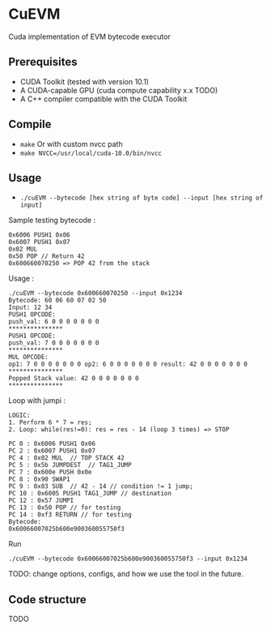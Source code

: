 # CuEVM
Cuda implementation of EVM bytecode executor

## Prerequisites

- CUDA Toolkit (tested with version 10.1)
- A CUDA-capable GPU (cuda compute capability x.x TODO)
- A C++ compiler compatible with the CUDA Toolkit

## Compile
* `make`
Or with custom nvcc path
* `make NVCC=/usr/local/cuda-10.0/bin/nvcc`

## Usage

* `./cuEVM --bytecode [hex string of byte code] --input [hex string of input]`

Sample testing bytecode :

```
0x6006 PUSH1 0x06
0x6007 PUSH1 0x07
0x02 MUL
0x50 POP // Return 42
0x600660070250 => POP 42 from the stack
```
Usage :
```
./cuEVM --bytecode 0x600660070250 --input 0x1234
Bytecode: 60 06 60 07 02 50
Input: 12 34
PUSH1 OPCODE:
push_val: 6 0 0 0 0 0 0 0
***************
PUSH1 OPCODE:
push_val: 7 0 0 0 0 0 0 0
***************
MUL OPCODE:
op1: 7 0 0 0 0 0 0 0 op2: 6 0 0 0 0 0 0 0 result: 42 0 0 0 0 0 0 0
***************
Popped Stack value: 42 0 0 0 0 0 0 0
***************
```

Loop with jumpi :
```
LOGIC:
1. Perform 6 * 7 = res;
2. Loop: while(res!=0): res = res - 14 (loop 3 times) => STOP

PC 0 : 0x6006 PUSH1 0x06
PC 2 : 0x6007 PUSH1 0x07
PC 4 : 0x02 MUL  // TOP STACK 42
PC 5 : 0x5b JUMPDEST  // TAG1_JUMP
PC 7 : 0x600e PUSH 0x0e
PC 8 : 0x90 SWAP1
PC 9 : 0x03 SUB  // 42 - 14 // condition != 1 jump;
PC 10 : 0x6005 PUSH1 TAG1_JUMP // destination
PC 12 : 0x57 JUMPI
PC 13 : 0x50 POP // for testing
PC 14 : 0xf3 RETURN // for testing
Bytecode:
0x60066007025b600e900360055750f3
```
Run
```
./cuEVM --bytecode 0x60066007025b600e900360055750f3 --input 0x1234
```

TODO: change options, configs, and how we use the tool in the future.

## Code structure
TODO
